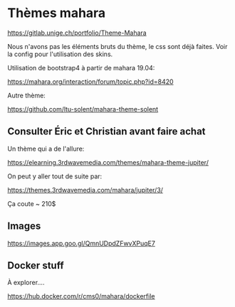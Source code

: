 # Thèmes mahara

https://gitlab.unige.ch/portfolio/Theme-Mahara

Nous n'avons pas les éléments bruts du thème, le css sont déjà faites. Voir la config pour l'utilisation des skins.

Utilisation de bootstrap4 à partir de mahara 19.04:

https://mahara.org/interaction/forum/topic.php?id=8420

Autre thème:

https://github.com/ltu-solent/mahara-theme-solent

## Consulter Éric et Christian avant faire achat

Un thème qui a de l'allure:

https://elearning.3rdwavemedia.com/themes/mahara-theme-jupiter/

On peut y aller tout de suite par:

https://themes.3rdwavemedia.com/mahara/jupiter/3/

Ça coute ~ 210$

## Images


https://images.app.goo.gl/QmnUDpdZFwvXPuqE7

## Docker stuff

À explorer....

https://hub.docker.com/r/cms0/mahara/dockerfile
